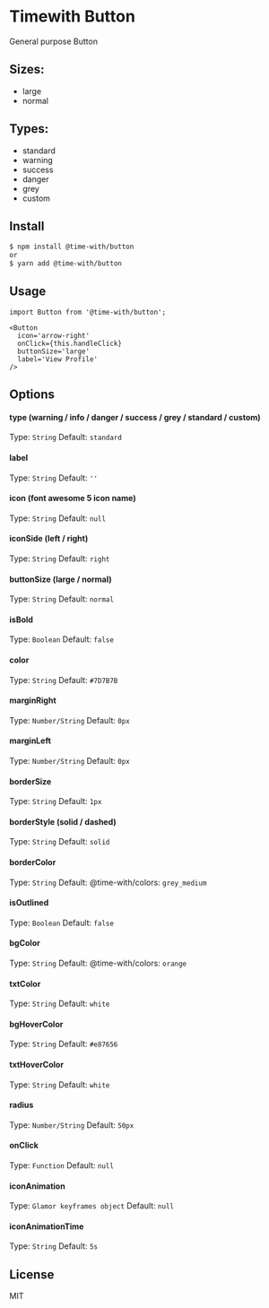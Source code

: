 
# Timewith Button

General purpose Button

## Sizes:
- large
- normal

## Types:
- standard
- warning
- success
- danger
- grey
- custom

## Install

```bash
$ npm install @time-with/button
or
$ yarn add @time-with/button
```

## Usage

    import Button from '@time-with/button';

    <Button
      icon='arrow-right'
      onClick={this.handleClick}
      buttonSize='large'
      label='View Profile'
    />

## Options

#### type (warning / info / danger / success / grey / standard / custom)
Type: `String` Default: `standard`

#### label
Type: `String` Default: `''`

#### icon (font awesome 5 icon name)
Type: `String` Default: `null`

#### iconSide (left / right)
Type: `String` Default: `right`

#### buttonSize (large / normal)
Type: `String` Default: `normal`

#### isBold
Type: `Boolean` Default: `false`

#### color
Type: `String` Default: `#7D7B7B`

#### marginRight
Type: `Number/String` Default: `0px`

#### marginLeft
Type: `Number/String` Default: `0px`

#### borderSize
Type: `String` Default: `1px`

#### borderStyle (solid / dashed)
Type: `String` Default: `solid`

#### borderColor
Type: `String` Default: @time-with/colors: `grey_medium`

#### isOutlined
Type: `Boolean` Default: `false`

#### bgColor
Type: `String` Default: @time-with/colors: `orange`

#### txtColor
Type: `String` Default: `white`

#### bgHoverColor
Type: `String` Default: `#e87656`

#### txtHoverColor
Type: `String` Default: `white`

#### radius
Type: `Number/String` Default: `50px`

#### onClick
Type: `Function` Default: `null`

#### iconAnimation
Type: `Glamor keyframes object` Default: `null`

#### iconAnimationTime
Type: `String` Default: `5s`


## License

MIT
